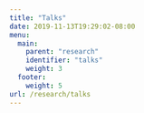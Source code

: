 ```yaml
---
title: "Talks"
date: 2019-11-13T19:29:02-08:00
menu:
  main:
    parent: "research"
    identifier: "talks"
    weight: 3
  footer:
    weight: 5
url: /research/talks    
---
```

